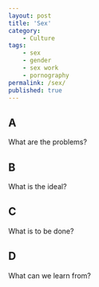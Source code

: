 ```yaml
---
layout: post
title: 'Sex'
category:
    - Culture
tags:
    - sex
    - gender
    - sex work
    - pornography
permalink: /sex/
published: true
---
```


## A

What are the problems?

## B

What is the ideal?

## C

What is to be done?

## D

What can we learn from?
